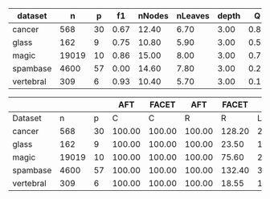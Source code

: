 | dataset | n | p | f1 | nNodes | nLeaves | depth | Q | J |
|---------|---|---|----|--------|---------|-------|---|---|
| cancer | 568 | 30 | 0.67 | 12.40 | 6.70 | 3.00 | 0.80 | 0.15 |
| glass | 162 | 9 | 0.75 | 10.80 | 5.90 | 3.00 | 0.54 | 0.37 |
| magic | 19019 | 10 | 0.86 | 15.00 | 8.00 | 3.00 | 0.75 | 0.53 |
| spambase | 4600 | 57 | 0.00 | 14.60 | 7.80 | 3.00 | 0.27 | 0.17 |
| vertebral | 309 | 6 | 0.93 | 10.40 | 5.70 | 3.00 | 0.18 | 0.47 |


|            |       |     | AFT    | FACET  | AFT   | FACET | AFT   | FACET | AFT   | FACET  |
| ---------- | ----- | --- | ------ | ------ | ----- | ----- | ----- | ----- | ----- | ------ |
| Dataset    | n     | p   | C      | C      | R     | R     | L     | L     | D     | D      |
| cancer | 568 | 30 | 100.00 | 100.00 | 100.00 | 128.20 | 299.81 | 29.11 | 2.90 | 3.20 | 2.90 | 0.16 | 0.16 | 0.15 |
| glass | 162 | 9 | 100.00 | 100.00 | 100.00 | 23.50 | 123.20 | 21.80 | 2.60 | 2.20 | 2.70 | 0.06 | 0.07 | 0.06 |
| magic | 19019 | 10 | 100.00 | 100.00 | 100.00 | 75.60 | 292.60 | 29.80 | 2.10 | 1.70 | 2.10 | 0.11 | 0.10 | 0.09 |
| spambase | 4600 | 57 | 100.00 | 100.00 | 100.00 | 132.40 | 354.11 | 33.40 | 2.50 | 7.50 | 2.80 | 0.01 | 0.03 | 0.01 |
| vertebral | 309 | 6 | 100.00 | 100.00 | 100.00 | 18.55 | 123.51 | 19.30 | 1.60 | 1.20 | 1.40 | 0.07 | 0.06 | 0.07 |
